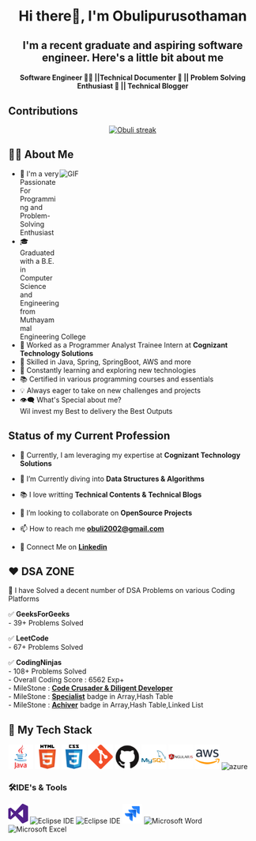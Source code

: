 <h1 align="center">Hi there👋, I'm <b>Obulipurusothaman</b></h1>
<h2 align="center"><b>I'm a recent graduate and aspiring software engineer. Here's a little bit about me</b></h2>
<h4 align="center"><b>Software Engineer 👨‍💻 ||Technical Documenter 📖 || Problem Solving Enthusiast 🧠 || Technical Blogger</b>
</b></h4> 

## Contributions
<p align="center">
  <a href="https://https://github.com/obulipurusothaman/github-readme-streak-stats"> <img title="🔥 Get streak stats for your profile at git.io/streak-stats" alt="Obuli streak" src="https://github-readme-streak-stats.herokuapp.com/?user=Obulipurusothaman&theme=black-ice&hide_border=true&stroke=0000&background=060A0CD0"/></a>
</p>


## 🙋‍♂️ About Me
  <img align="right" alt="GIF" src="https://github.com/abhisheknaiidu/abhisheknaiidu/blob/master/code.gif?raw=true" width="400" height="320" />

- 🥋 I'm a very Passionate For Programming and Problem-Solving Enthusiast
- 🎓 Graduated with a B.E. in Computer Science and Engineering from Muthayammal Engineering College
- 💼 Worked as a Programmer Analyst Trainee Intern at **Cognizant Technology Solutions**
- 🚀 Skilled in Java, Spring, SpringBoot, AWS and more
- 🌱 Constantly learning and exploring new technologies
- 📚 Certified in various programming courses and essentials
- 💡 Always eager to take on new challenges and projects
- 👁‍🗨 What's Special about me? <br>
  Wil invest my Best to delivery the Best Outputs

## Status of my Current Profession

- 🔭 Currently, I am leveraging my expertise at **Cognizant Technology Solutions**
- 📘 I’m Currently diving into **Data Structures & Algorithms**
- 📚 I love writting **Technical Contents & Technical Blogs**
- 👯 I’m looking to collaborate on **OpenSource Projects**

- 📫 How to reach me **obuli2002@gmail.com**
- 🔗 Connect Me on [**Linkedin**](https://www.linkedin.com/in/obulipurusothaman-k-b467ab213/)

 ## ❤️ DSA ZONE 

🚀 I have Solved a decent number  of DSA Problems on various Coding Platforms <br>

✅  **GeeksForGeeks** <br>
    - 39+ Problems Solved <br>

✅  **LeetCode** <br>
    - 67+ Problems Solved <br>

✅  **CodingNinjas** <br>
    - 108+ Problems Solved <br>
    - Overall Coding Score : 6562 Exp+ <br>
    - MileStone : [**Code Crusader & Diligent Developer**](https://www.naukri.com/code360/profile/cd9415ce-96c9-43c4-88dc-73a681d91581) <br>
    - MileStone : [**Specialist**](https://www.naukri.com/code360/profile/cd9415ce-96c9-43c4-88dc-73a681d91581) badge in Array,Hash Table<br>
    - MileStone : [**Achiver**](https://www.naukri.com/code360/profile/cd9415ce-96c9-43c4-88dc-73a681d91581) badge in Array,Hash Table,Linked List<br>

<h2 align="left">💼 My Tech Stack</h2>

<p align="left">  
    <a> <img src="https://raw.githubusercontent.com/devicons/devicon/master/icons/java/java-original-wordmark.svg" alt="html5" width="50" height="50"/> </a>
    <a> <img src="https://raw.githubusercontent.com/devicons/devicon/master/icons/html5/html5-original-wordmark.svg" alt="HTML5" width="50" height="50"> </a>
    <a> <img src="https://raw.githubusercontent.com/devicons/devicon/master/icons/css3/css3-original-wordmark.svg" alt="CSS3" width="50" height="50"> </a>
    <a> <img src="https://raw.githubusercontent.com/devicons/devicon/master/icons/git/git-original.svg" alt="Git" width="50" height="50"> </a>
    <a> <img src="https://raw.githubusercontent.com/devicons/devicon/master/icons/github/github-original.svg" alt="GitHub" width="50" height="50"> </a>
    <a> <img src="https://raw.githubusercontent.com/devicons/devicon/master/icons/mysql/mysql-original-wordmark.svg" alt="MySQL" width="50" height="50"> </a>
    <a><img src="https://raw.githubusercontent.com/devicons/devicon/master/icons/angularjs/angularjs-original-wordmark.svg" alt="angular" width="50" height="50"/></a>
    <a><img src="https://raw.githubusercontent.com/devicons/devicon/master/icons/amazonwebservices/amazonwebservices-original-wordmark.svg" alt="aws" width="50" height="50"/></a>
    <a><img src="https://www.vectorlogo.zone/logos/microsoft_azure/microsoft_azure-icon.svg" alt="azure" width="50" height="50"/></a>
</p>
  <h3>🛠️IDE's & Tools</h3>
  <p>
    <a> <img src="https://raw.githubusercontent.com/devicons/devicon/master/icons/visualstudio/visualstudio-plain.svg" alt="VSCode" width="40" height="40"> </a>
    <a> <img src="https://upload.wikimedia.org/wikipedia/commons/thumb/9/9c/IntelliJ_IDEA_Icon.svg/768px-IntelliJ_IDEA_Icon.svg.png" alt="Eclipse IDE" width="40" height="40"> </a>
 <a> <img src="https://miro.medium.com/v2/resize:fit:828/format:webp/1*nNTk-j2uaKhxyj3GXsYNdg.png" alt="Eclipse IDE" width="40" height="40"> </a>
 <a>  <img src="https://raw.githubusercontent.com/devicons/devicon/master/icons/jira/jira-original.svg" alt="JIRA" width="40" height="40"> </a>
<a>   <img src="https://5.imimg.com/data5/SELLER/Default/2021/8/OB/UP/SC/136014976/advance-microsoft-excel-course.png" alt="Microsoft Word" width="40" height="40"> </a>
 <a>  <img src="https://upload.wikimedia.org/wikipedia/commons/thumb/8/8d/Microsoft_Word_2013-2019_logo.svg/1200px-Microsoft_Word_2013-2019_logo.svg.png" alt="Microsoft Excel" width="40" height="40"> </a>
